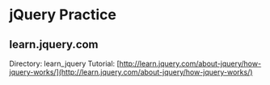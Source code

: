 # jQuery Practice

## learn.jquery.com
Directory: learn_jquery
Tutorial: [http://learn.jquery.com/about-jquery/how-jquery-works/](http://learn.jquery.com/about-jquery/how-jquery-works/)
